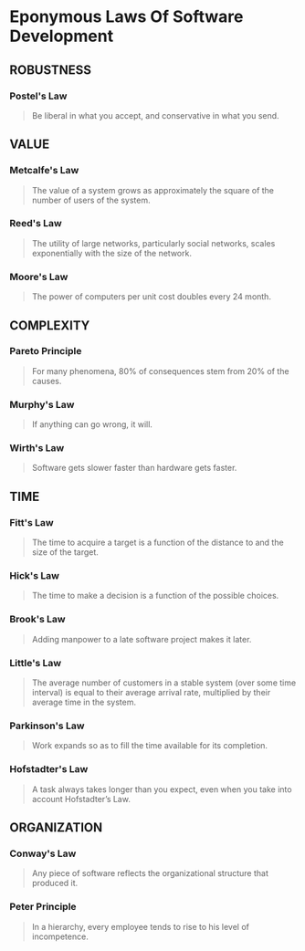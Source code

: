 # Eponymous Laws Of Software Development

## ROBUSTNESS

### Postel's Law

> Be liberal in what you accept, and conservative in what you send.

## VALUE

### Metcalfe's Law

> The value of a system grows as approximately the square of the number of users of the system.

### Reed's Law

> The utility of large networks, particularly social networks, scales exponentially with the size of the network.

### Moore's Law

> The power of computers per unit cost doubles every 24 month.

## COMPLEXITY

### Pareto Principle

> For many phenomena, 80% of consequences stem from 20% of the causes.

### Murphy's Law

> If anything can go wrong, it will.

### Wirth's Law

> Software gets slower faster than hardware gets faster.

## TIME

### Fitt's Law

> The time to acquire a target is a function of the distance to and the size of the target.

### Hick's Law

> The time to make a decision is a function of the possible choices.

### Brook's Law

> Adding manpower to a late software project makes it later.

### Little's Law

> The average number of customers in a stable system (over some time interval) is equal to their average arrival rate, multiplied by their average time in the system.

### Parkinson's Law

> Work expands so as to fill the time available for its completion.

### Hofstadter's Law

> A task always takes longer than you expect, even when you take into account Hofstadter’s Law.

## ORGANIZATION

### Conway's Law

> Any piece of software reflects the organizational structure that produced it.

### Peter Principle

> In a hierarchy, every employee tends to rise to his level of incompetence.